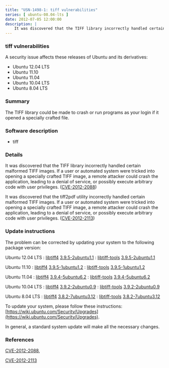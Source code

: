 ```yaml
---
title: "USN-1498-1: tiff vulnerabilities"
series: [ ubuntu-08.04-lts ]
date: 2012-07-05 12:00:00
description: |
    It was discovered that the TIFF library incorrectly handled certain malformed TIFF images. If a user or automated system were tricked into opening a specially crafted TIFF image, a remote attacker could crash the application, leading to a denial of service, or possibly execute arbitrary code with user privileges. ([CVE-2012-2088](http://people.ubuntu.com/~ubuntu-security/cve/CVE-2012-2088))
--- 
```

 
### tiff vulnerabilities

A security issue affects these releases of Ubuntu and its derivatives:

* Ubuntu 12.04 LTS
* Ubuntu 11.10
* Ubuntu 11.04
* Ubuntu 10.04 LTS
* Ubuntu 8.04 LTS

### Summary

The TIFF library could be made to crash or run programs as your login if it opened a specially crafted file.

### Software description

* tiff 

### Details

It was discovered that the TIFF library incorrectly handled certain malformed TIFF images. If a user or automated system were tricked into opening a specially crafted TIFF image, a remote attacker could crash the application, leading to a denial of service, or possibly execute arbitrary code with user privileges. ([CVE-2012-2088](http://people.ubuntu.com/~ubuntu-security/cve/CVE-2012-2088))

It was discovered that the tiff2pdf utility incorrectly handled certain malformed TIFF images. If a user or automated system were tricked into opening a specially crafted TIFF image, a remote attacker could crash the application, leading to a denial of service, or possibly execute arbitrary code with user privileges. ([CVE-2012-2113](http://people.ubuntu.com/~ubuntu-security/cve/CVE-2012-2113)) 

### Update instructions

The problem can be corrected by updating your system to the following package version:

Ubuntu 12.04 LTS
 : [libtiff4](https://launchpad.net/ubuntu/+source/tiff) <span> [3.9.5-2ubuntu1.1](https://launchpad.net/ubuntu/+source/tiff/3.9.5-2ubuntu1.1) </span> 
 : [libtiff-tools](https://launchpad.net/ubuntu/+source/tiff) <span> [3.9.5-2ubuntu1.1](https://launchpad.net/ubuntu/+source/tiff/3.9.5-2ubuntu1.1) </span> 

Ubuntu 11.10
 : [libtiff4](https://launchpad.net/ubuntu/+source/tiff) <span> [3.9.5-1ubuntu1.2](https://launchpad.net/ubuntu/+source/tiff/3.9.5-1ubuntu1.2) </span> 
 : [libtiff-tools](https://launchpad.net/ubuntu/+source/tiff) <span> [3.9.5-1ubuntu1.2](https://launchpad.net/ubuntu/+source/tiff/3.9.5-1ubuntu1.2) </span> 

Ubuntu 11.04
 : [libtiff4](https://launchpad.net/ubuntu/+source/tiff) <span> [3.9.4-5ubuntu6.2](https://launchpad.net/ubuntu/+source/tiff/3.9.4-5ubuntu6.2) </span> 
 : [libtiff-tools](https://launchpad.net/ubuntu/+source/tiff) <span> [3.9.4-5ubuntu6.2](https://launchpad.net/ubuntu/+source/tiff/3.9.4-5ubuntu6.2) </span> 

Ubuntu 10.04 LTS
 : [libtiff4](https://launchpad.net/ubuntu/+source/tiff) <span> [3.9.2-2ubuntu0.9](https://launchpad.net/ubuntu/+source/tiff/3.9.2-2ubuntu0.9) </span> 
 : [libtiff-tools](https://launchpad.net/ubuntu/+source/tiff) <span> [3.9.2-2ubuntu0.9](https://launchpad.net/ubuntu/+source/tiff/3.9.2-2ubuntu0.9) </span> 

Ubuntu 8.04 LTS
 : [libtiff4](https://launchpad.net/ubuntu/+source/tiff) <span> [3.8.2-7ubuntu3.12](https://launchpad.net/ubuntu/+source/tiff/3.8.2-7ubuntu3.12) </span> 
 : [libtiff-tools](https://launchpad.net/ubuntu/+source/tiff) <span> [3.8.2-7ubuntu3.12](https://launchpad.net/ubuntu/+source/tiff/3.8.2-7ubuntu3.12) </span> 

To update your system, please follow these instructions: [https://wiki.ubuntu.com/Security/Upgrades](https://wiki.ubuntu.com/Security/Upgrades).

In general, a standard system update will make all the necessary changes. 

### References

 [CVE-2012-2088](http://people.ubuntu.com/~ubuntu-security/cve/CVE-2012-2088), 

 [CVE-2012-2113](http://people.ubuntu.com/~ubuntu-security/cve/CVE-2012-2113)
 
